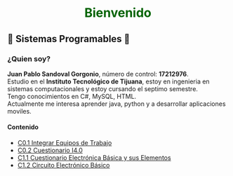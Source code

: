 # <center><span style="color:DarkGreen">**Bienvenido**</span> </center>

## :green_book: **Sistemas Programables** :blue_book:
### **¿Quien soy?**
**Juan Pablo Sandoval Gorgonio**, número de control: **17212976**.  
Estudio en el **Instituto Tecnológico de Tijuana**, estoy en ingenieria en sistemas computacionales y estoy cursando el septimo semestre.   
Tengo conocimientos en C#, MySQL, HTML.  
Actualmente me interesa aprender java, python y a desarrollar aplicaciones moviles. 

#### **Contenido**
- [C0.1 Integrar Equipos de Trabajo](/blog/C1.2_JuanSandoval_JMM.md)
- [C0.2 Cuestionario I4.0](/blog/C0.2_cuestionario.md)
- [C1.1 Cuestionario Electrónica Básica y sus Elementos](/blog/C1.1_JuanSandoval_JMM.md)
- [C1.2 Circuito Electrónico Básico](/blog/C1.2_JuanSandoval_JMM.md) 
